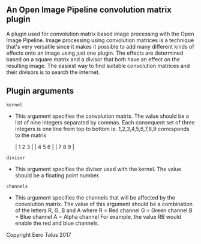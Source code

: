 ## An Open Image Pipeline convolution matrix plugin

A plugin used for convolution matrix based image processing with the
Open Image Pipeline. Image processing using convolution matrices is a
technique that's very versatile since it makes it possible to add many
different kinds of effects onto an image using just one plugin. The
effects are determined based on a square matrix and a divisor that
both have an effect on the resulting image. The easiest way to find
suitable convolution matrices and their divisors is to search the internet.

## Plugin arguments

`kernel`
 - This argument specifies the convolution matrix. The value should be
   a list of nine integers separated by commas. Each consequent set of
   three integers is one line from top to bottom ie. 1,2,3,4,5,6,7,8,9
   corresponds to the matrix

	| 1 2 3 |
	| 4 5 6 |
	| 7 8 9 |

`divisor`
 - This argument specifies the divisor used with the kernel. The value
   should be a floating point number.

`channels`
 - This argument specifies the channels that will be affected by the
   convolution matrix. The value of this argument should be a
   combination of the letters R, G, B and A where
	R = Red channel
	G = Green channel
	B = Blue channel
	A = Alpha channel
  For example, the value RB would enable the red and blue channels.

Copyright Eero Talus 2017
